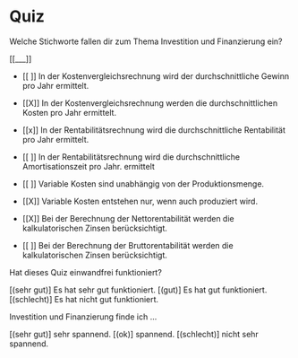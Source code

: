 # Quiz

Welche Stichworte fallen dir zum Thema Investition und Finanzierung ein?

[[___]]


- [[ ]] In der Kostenvergleichsrechnung wird der durchschnittliche Gewinn pro Jahr ermittelt.
- [[X]] In der Kostenvergleichsrechnung werden die durchschnittlichen Kosten pro Jahr ermittelt.
- [[x]] In der Rentabilitätsrechnung wird die durchschnittliche Rentabilität pro Jahr ermittelt.
- [[ ]] In der Rentabilitätsrechnung wird die durchschnittliche Amortisationszeit pro Jahr. ermittelt

- [[ ]] Variable Kosten sind unabhängig von der Produktionsmenge.
- [[X]] Variable Kosten entstehen nur, wenn auch produziert wird.

- [[X]] Bei der Berechnung der Nettorentabilität werden die kalkulatorischen Zinsen berücksichtigt.
- [[ ]]  Bei der Berechnung der Bruttorentabilität werden die kalkulatorischen Zinsen berücksichtigt.

Hat dieses Quiz einwandfrei funktioniert?

[(sehr gut)] Es hat sehr gut funktioniert.
[(gut)] Es hat gut funktioniert.
[(schlecht)] Es hat nicht gut funktioniert.

Investition und Finanzierung finde ich ...

[(sehr gut)] sehr spannend.
[(ok)] spannend.
[(schlecht)] nicht sehr spannend.
